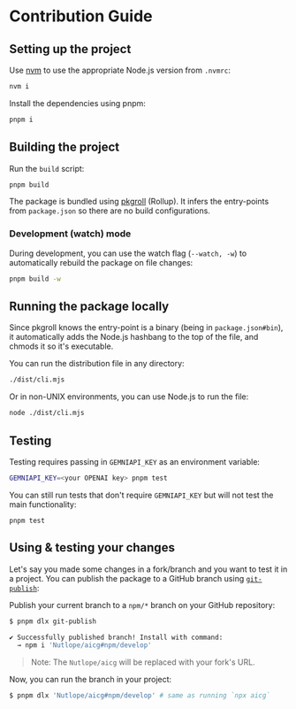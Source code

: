 # Contribution Guide

## Setting up the project

Use [nvm](https://nvm.sh) to use the appropriate Node.js version from `.nvmrc`:

```sh
nvm i
```

Install the dependencies using pnpm:

```sh
pnpm i
```

## Building the project

Run the `build` script:

```sh
pnpm build
```

The package is bundled using [pkgroll](https://github.com/privatenumber/pkgroll) (Rollup). It infers the entry-points from `package.json` so there are no build configurations.

### Development (watch) mode

During development, you can use the watch flag (`--watch, -w`) to automatically rebuild the package on file changes:

```sh
pnpm build -w
```

## Running the package locally

Since pkgroll knows the entry-point is a binary (being in `package.json#bin`), it automatically adds the Node.js hashbang to the top of the file, and chmods it so it's executable.

You can run the distribution file in any directory:

```sh
./dist/cli.mjs
```

Or in non-UNIX environments, you can use Node.js to run the file:

```sh
node ./dist/cli.mjs
```

## Testing

Testing requires passing in `GEMNIAPI_KEY` as an environment variable:

```sh
GEMNIAPI_KEY=<your OPENAI key> pnpm test
```

You can still run tests that don't require `GEMNIAPI_KEY` but will not test the main functionality:

```
pnpm test
```

## Using & testing your changes

Let's say you made some changes in a fork/branch and you want to test it in a project. You can publish the package to a GitHub branch using [`git-publish`](https://github.com/privatenumber/git-publish):

Publish your current branch to a `npm/*` branch on your GitHub repository:

```sh
$ pnpm dlx git-publish

✔ Successfully published branch! Install with command:
  → npm i 'Nutlope/aicg#npm/develop'
```

> Note: The `Nutlope/aicg` will be replaced with your fork's URL.

Now, you can run the branch in your project:

```sh
$ pnpm dlx 'Nutlope/aicg#npm/develop' # same as running `npx aicg`
```
